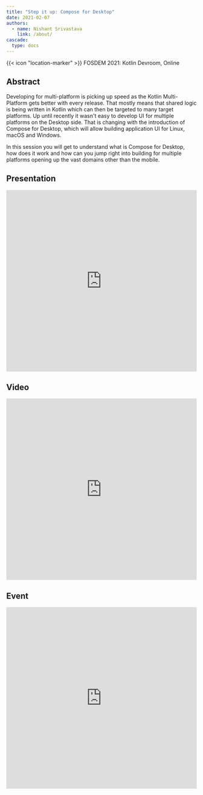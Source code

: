 ```yaml
---
title: "Step it up: Compose for Desktop"
date: 2021-02-07
authors:
  - name: Nishant Srivastava
    link: /about/
cascade:
  type: docs
---
```


{{< icon "location-marker" >}} FOSDEM 2021: Kotlin Devroom, Online

<!--more-->

## Abstract

Developing for multi-platform is picking up speed as the Kotlin Multi-Platform gets better with every release. That mostly means that shared logic is being written in Kotlin which can then be targeted to many target platforms. Up until recently it wasn't easy to develop UI for multiple platforms on the Desktop side. That is changing with the introduction of Compose for Desktop, which will allow building application UI for Linux, macOS and Windows.

In this session you will get to understand what is Compose for Desktop, how does it work and how can you jump right into building for multiple platforms opening up the vast domains other than the mobile.

## Presentation

<iframe src="https://docs.google.com/presentation/d/e/2PACX-1vT-Vh5L6dFp4dCtZgCGwAP5nyaDBfXmWQXXeDBHe0IiOKwTihOHOlRdWve1Yt9ycDXJ_SP3Xk3RuHK1/embed?start=false&loop=false&delayms=3000" frameborder="0" width="100%" height="480" allowfullscreen="true" mozallowfullscreen="true" webkitallowfullscreen="true"></iframe>

## Video

<iframe width="100%" height="480" src="https://video.fosdem.org/2021/D.kotlin/compose_for_desktop.webm" frameborder="0" allow="accelerometer; autoplay; encrypted-media; gyroscope; picture-in-picture" allowfullscreen></iframe>

## Event

<iframe src="https://web.archive.org/web/20210111183528/https://fosdem.org/2021/schedule/event/compose_for_desktop/" frameborder="0" width="100%" height="480" allowfullscreen="true" mozallowfullscreen="true" webkitallowfullscreen="true"></iframe>
